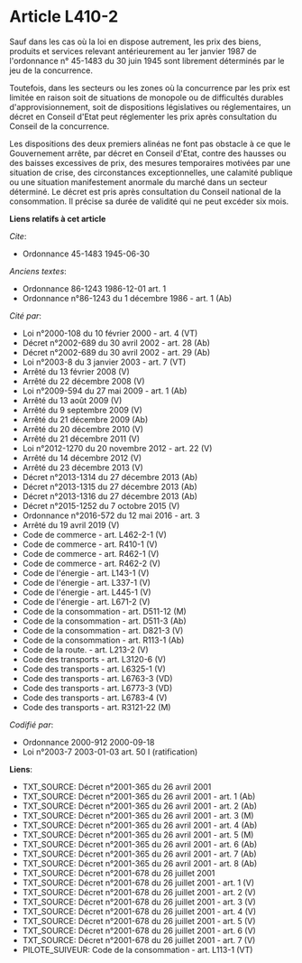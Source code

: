 # Article L410-2

Sauf dans les cas où la loi en dispose autrement, les prix des biens, produits et services relevant antérieurement au 1er
janvier 1987 de l'ordonnance n° 45-1483 du 30 juin 1945 sont librement déterminés par le jeu de la concurrence.

Toutefois, dans les secteurs ou les zones où la concurrence par les prix est limitée en raison soit de situations de monopole
ou de difficultés durables d'approvisionnement, soit de dispositions législatives ou réglementaires, un décret en Conseil
d'Etat peut réglementer les prix après consultation du Conseil de la concurrence.

Les dispositions des deux premiers alinéas ne font pas obstacle à ce que le Gouvernement arrête, par décret en Conseil
d'Etat, contre des hausses ou des baisses excessives de prix, des mesures temporaires motivées par une situation de crise,
des circonstances exceptionnelles, une calamité publique ou une situation manifestement anormale du marché dans un secteur
déterminé. Le décret est pris après consultation du Conseil national de la consommation. Il précise sa durée de validité qui
ne peut excéder six mois.

**Liens relatifs à cet article**

_Cite_:

  - Ordonnance 45-1483 1945-06-30

_Anciens textes_:

  - Ordonnance 86-1243 1986-12-01 art. 1
  - Ordonnance n°86-1243 du 1 décembre 1986 - art. 1 (Ab)

_Cité par_:

  - Loi n°2000-108 du 10 février 2000 - art. 4 (VT)
  - Décret n°2002-689 du 30 avril 2002 - art. 28 (Ab)
  - Décret n°2002-689 du 30 avril 2002 - art. 29 (Ab)
  - Loi n°2003-8 du 3 janvier 2003 - art. 7 (VT)
  - Arrêté du 13 février 2008 (V)
  - Arrêté du 22 décembre 2008 (V)
  - Loi n°2009-594 du 27 mai 2009 - art. 1 (Ab)
  - Arrêté du 13 août 2009 (V)
  - Arrêté du 9 septembre 2009 (V)
  - Arrêté du 21 décembre 2009 (Ab)
  - Arrêté du 20 décembre 2010 (V)
  - Arrêté du 21 décembre 2011 (V)
  - Loi n°2012-1270 du 20 novembre 2012 - art. 22 (V)
  - Arrêté du 14 décembre 2012 (V)
  - Arrêté du 23 décembre 2013 (V)
  - Décret n°2013-1314 du 27 décembre 2013 (Ab)
  - Décret n°2013-1315 du 27 décembre 2013 (Ab)
  - Décret n°2013-1316 du 27 décembre 2013 (Ab)
  - Décret n°2015-1252 du 7 octobre 2015 (V)
  - Ordonnance n°2016-572 du 12 mai 2016 - art. 3
  - Arrêté du 19 avril 2019 (V)
  - Code de commerce - art. L462-2-1 (V)
  - Code de commerce - art. R410-1 (V)
  - Code de commerce - art. R462-1 (V)
  - Code de commerce - art. R462-2 (V)
  - Code de l'énergie - art. L143-1 (V)
  - Code de l'énergie - art. L337-1 (V)
  - Code de l'énergie - art. L445-1 (V)
  - Code de l'énergie - art. L671-2 (V)
  - Code de la consommation - art. D511-12 (M)
  - Code de la consommation - art. D511-3 (Ab)
  - Code de la consommation - art. D821-3 (V)
  - Code de la consommation - art. R113-1 (Ab)
  - Code de la route. - art. L213-2 (V)
  - Code des transports - art. L3120-6 (V)
  - Code des transports - art. L6325-1 (V)
  - Code des transports - art. L6763-3 (VD)
  - Code des transports - art. L6773-3 (VD)
  - Code des transports - art. L6783-4 (V)
  - Code des transports - art. R3121-22 (M)

_Codifié par_:

  - Ordonnance 2000-912 2000-09-18
  - Loi n°2003-7 2003-01-03 art. 50 I (ratification)

**Liens**:

  - TXT_SOURCE: Décret n°2001-365 du 26 avril 2001
  - TXT_SOURCE: Décret n°2001-365 du 26 avril 2001 - art. 1 (Ab)
  - TXT_SOURCE: Décret n°2001-365 du 26 avril 2001 - art. 2 (Ab)
  - TXT_SOURCE: Décret n°2001-365 du 26 avril 2001 - art. 3 (M)
  - TXT_SOURCE: Décret n°2001-365 du 26 avril 2001 - art. 4 (Ab)
  - TXT_SOURCE: Décret n°2001-365 du 26 avril 2001 - art. 5 (M)
  - TXT_SOURCE: Décret n°2001-365 du 26 avril 2001 - art. 6 (Ab)
  - TXT_SOURCE: Décret n°2001-365 du 26 avril 2001 - art. 7 (Ab)
  - TXT_SOURCE: Décret n°2001-365 du 26 avril 2001 - art. 8 (Ab)
  - TXT_SOURCE: Décret n°2001-678 du 26 juillet 2001
  - TXT_SOURCE: Décret n°2001-678 du 26 juillet 2001 - art. 1 (V)
  - TXT_SOURCE: Décret n°2001-678 du 26 juillet 2001 - art. 2 (V)
  - TXT_SOURCE: Décret n°2001-678 du 26 juillet 2001 - art. 3 (V)
  - TXT_SOURCE: Décret n°2001-678 du 26 juillet 2001 - art. 4 (V)
  - TXT_SOURCE: Décret n°2001-678 du 26 juillet 2001 - art. 5 (V)
  - TXT_SOURCE: Décret n°2001-678 du 26 juillet 2001 - art. 6 (V)
  - TXT_SOURCE: Décret n°2001-678 du 26 juillet 2001 - art. 7 (V)
  - PILOTE_SUIVEUR: Code de la consommation - art. L113-1 (VT)
